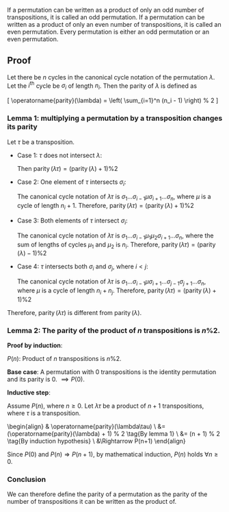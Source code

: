 If a permutation can be written as a product of only an odd number of transpositions, it is called an odd permutation.
If a permutation can be written as a product of only an even number of transpositions, it is called an even permutation.
Every permutation is either an odd permutation or an even permutation.

## Proof

Let there be $n$ cycles in the canonical cycle notation of the permutation $\lambda$.
Let the $i^{\textrm{th}}$ cycle be $\sigma_i$ of length $n_i$.
Then the parity of $\lambda$ is defined as

\[ \operatorname{parity}(\lambda) = \left( \sum_{i=1}^n (n_i - 1) \right) \% 2 \]

### Lemma 1: multiplying a permutation by a transposition changes its parity

Let $\tau$ be a transposition.

* Case 1: $\tau$ does not intersect $\lambda$:

    Then $\operatorname{parity}(\lambda\tau) = (\operatorname{parity}(\lambda) + 1) \% 2$

* Case 2: One element of $\tau$ intersects $\sigma_i$:

    The canonical cycle notation of $\lambda\tau$ is
    $\sigma_1\ldots\sigma_{i-1}\mu\sigma_{i+1}\ldots\sigma_n$,
    where $\mu$ is a cycle of length $n_i+1$.
    Therefore, $\operatorname{parity}(\lambda\tau) = (\operatorname{parity}(\lambda) + 1) \% 2$

* Case 3: Both elements of $\tau$ intersect $\sigma_i$:

    The canonical cycle notation of $\lambda\tau$ is
    $\sigma_1\ldots\sigma_{i-1}\mu_1\mu_2\sigma_{i+1}\ldots\sigma_n$,
    where the sum of lengths of cycles $\mu_1$ and $\mu_2$ is $n_i$.
    Therefore, $\operatorname{parity}(\lambda\tau) = (\operatorname{parity}(\lambda) - 1) \% 2$

* Case 4: $\tau$ intersects both $\sigma_i$ and $\sigma_j$, where $i<j$:

    The canonical cycle notation of $\lambda\tau$ is
    $\sigma_1\ldots\sigma_{i-1}\mu\sigma_{i+1}\ldots\sigma_{j-1}\sigma_{j+1}\ldots\sigma_n$,
    where $\mu$ is a cycle of length $n_i + n_j$.
    Therefore, $\operatorname{parity}(\lambda\tau) = (\operatorname{parity}(\lambda) + 1) \% 2$

Therefore, $\operatorname{parity}(\lambda\tau)$ is different from $\operatorname{parity}(\lambda)$.

### Lemma 2: The parity of the product of $n$ transpositions is $n\%2$.

**Proof by induction**:

$P(n)$: Product of $n$ transpositions is $n\%2$.

**Base case**: A permutation with 0 transpositions is the identity permutation
and its parity is 0. $\implies P(0)$.

**Inductive step**:

Assume $P(n)$, where $n \ge 0$.
Let $\lambda\tau$ be a product of $n+1$ transpositions, where $\tau$ is a transposition.

\begin{align}
& \operatorname{parity}(\lambda\tau)
\\ &= (\operatorname{parity}(\lambda) + 1) \% 2 \tag{By lemma 1}
\\ &= (n + 1) \% 2 \tag{By induction hypothesis}
\\ &\Rightarrow P(n+1)
\end{align}

Since $P(0)$ and $P(n) \Rightarrow P(n+1)$, by mathematical induction, $P(n)$ holds $\forall n \ge 0$.

### Conclusion

We can therefore define the parity of a permutation as the parity of the number
of transpositions it can be written as the product of.
